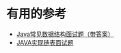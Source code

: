 




# 有用的参考

* [Java常见数据结构面试题（带答案）](https://www.jb51.net/article/122998.htm)
* [JAVA实现链表面试题](https://www.jb51.net/article/71885.htm)
